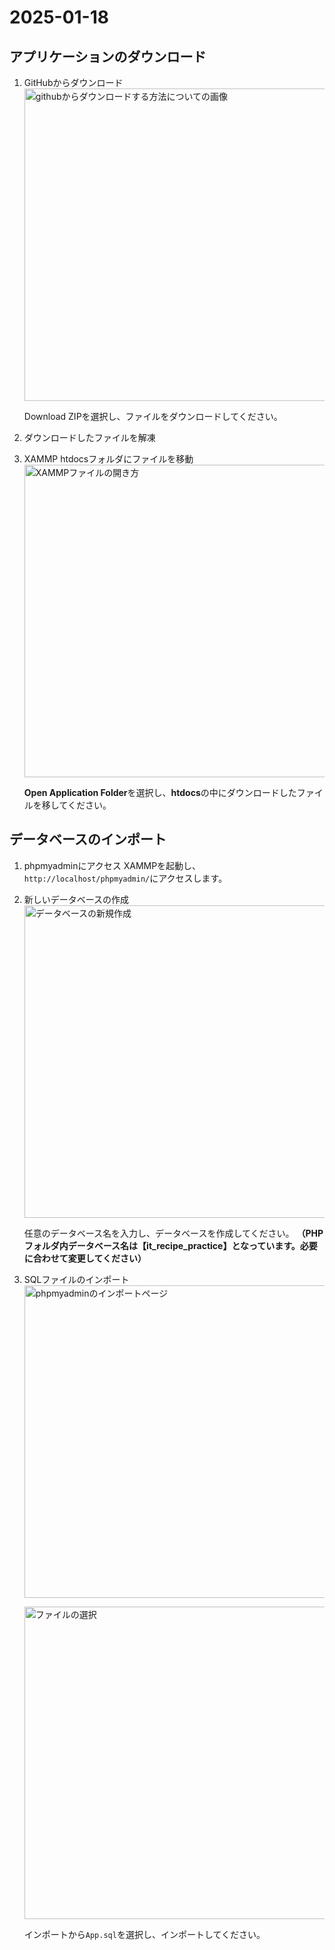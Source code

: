 # 2025-01-18

## アプリケーションのダウンロード

1. GitHubからダウンロード
   <img width="500" alt="githubからダウンロードする方法についての画像" src="https://github.com/user-attachments/assets/8e030a35-70c7-42b3-8a25-ec48c4bbf51a" />
   
   
   Download ZIPを選択し、ファイルをダウンロードしてください。

2. ダウンロードしたファイルを解凍

3. XAMMP htdocsフォルダにファイルを移動
   <img width="500" alt="XAMMPファイルの開き方" src="https://github.com/user-attachments/assets/2ed171c4-3c73-4e37-a096-434b6d98d238" />
   
   
   **Open Application Folder**を選択し、**htdocs**の中にダウンロードしたファイルを移してください。

## データベースのインポート

1. phpmyadminにアクセス
   XAMMPを起動し、`http://localhost/phpmyadmin/`にアクセスします。

2. 新しいデータベースの作成
   <img width="500" alt="データベースの新規作成" src="https://github.com/user-attachments/assets/5a5f7236-c4b7-4168-8200-a495b84b9bd7" />
   
   
   任意のデータベース名を入力し、データベースを作成してください。
   **（PHPフォルダ内データベース名は【it_recipe_practice】となっています。必要に合わせて変更してください）**

3. SQLファイルのインポート
   <img width="500" alt="phpmyadminのインポートページ" src="https://github.com/user-attachments/assets/f7c774d9-58fb-4930-b011-53ec9502f089" />
   
   <img width="500" alt="ファイルの選択" src="https://github.com/user-attachments/assets/96580d69-38cb-4955-8f75-2308233453ea" />
   
   
   インポートから`App.sql`を選択し、インポートしてください。
